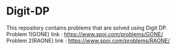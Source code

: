 # Digit-DP
This repository contains problems that are solved using Digit DP. <br/>
Problem 1(GONE) link : https://www.spoj.com/problems/GONE/ <br/>
Problem 2(RAONE) link : https://www.spoj.com/problems/RAONE/
